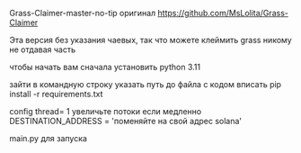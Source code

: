 Grass-Claimer-master-no-tip
оригинал https://github.com/MsLolita/Grass-Claimer

Эта версия без указания чаевых, так что можете клеймить grass никому не отдавая часть

чтобы начать вам сначала установить python 3.11

зайти в командную строку указать путь до файла с кодом вписать pip install -r requirements.txt

config
thread= 1 увеличьте потоки если медленно 
DESTINATION_ADDRESS = 'поменяйте на свой адрес solana'

main.py для запуска
